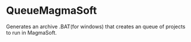 # QueueMagmaSoft
Generates an archive .BAT(for windows) that creates an queue of projects to run in MagmaSoft.
